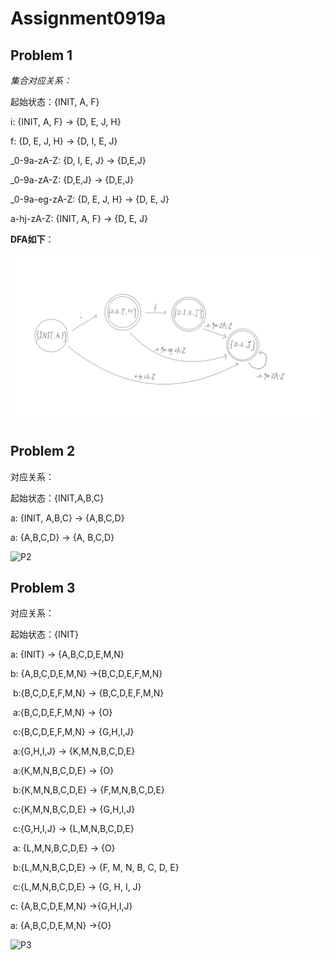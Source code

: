 # Assignment0919a

## Problem 1

*集合对应关系：*

起始状态：{INIT, A, F}

i: {INIT, A, F} -> {D, E, J, H}

f: {D, E, J, H} -> {D, I, E, J}

\_0-9a-zA-Z: {D, I, E, J} -> {D,E,J}

\_0-9a-zA-Z:  {D,E,J} ->  {D,E,J}

\_0-9a-eg-zA-Z: {D, E, J, H} -> {D, E, J}

a-hj-zA-Z: {INIT, A, F} -> {D, E, J}

**DFA如下**：

![P1](./P1.jpeg)

## Problem 2

对应关系：

起始状态：{INIT,A,B,C}

a: {INIT, A,B,C} -> {A,B,C,D}

a: {A,B,C,D} -> {A, B,C,D} 

![P2](https://p.ipic.vip/ldgv37.jpg)

## Problem 3

对应关系：

起始状态：{INIT}

a: {INIT} -> {A,B,C,D,E,M,N}

b: {A,B,C,D,E,M,N} ->{B,C,D,E,F,M,N}

​	b:{B,C,D,E,F,M,N} -> {B,C,D,E,F,M,N} 	

​	a:{B,C,D,E,F,M,N} -> {O} 			

​	c:{B,C,D,E,F,M,N} -> {G,H,I,J} 	

​		a:{G,H,I,J} -> {K,M,N,B,C,D,E}

​			a:{K,M,N,B,C,D,E} -> {O}

​			b:{K,M,N,B,C,D,E} -> {F,M,N,B,C,D,E}		

​			c:{K,M,N,B,C,D,E} -> {G,H,I,J}

​		c:{G,H,I,J} -> {L,M,N,B,C,D,E}		

​			a: {L,M,N,B,C,D,E} -> {O}

​			b:{L,M,N,B,C,D,E}  -> {F, M, N, B, C, D, E}

​			c:{L,M,N,B,C,D,E} -> {G, H, I, J}		

c: {A,B,C,D,E,M,N} ->{G,H,I,J}

a: {A,B,C,D,E,M,N} ->{O}

![P3](https://p.ipic.vip/dgam5q.jpg)



